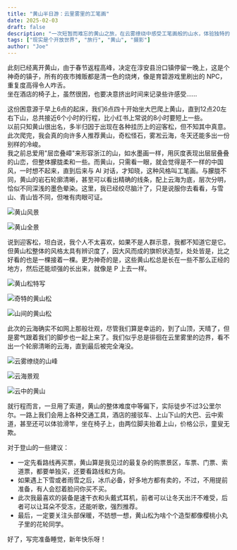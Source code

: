 ```yaml
---
title: "黄山半日游：云里雾里的工笔画"
date: 2025-02-03
draft: false
description: "一次短暂而难忘的黄山之旅，在云雾缭绕中感受工笔画般的山水，体验独特的黄山松，以及分享实用的登山建议。"
tags: ["现实是个开放世界", "旅行", "黄山", "摄影"]
author: "Joe"
---
```


此刻已经离开黄山，由于春节返程高峰，决定在淳安县汾口镇停留一晚上，这是个神奇的镇子，所有的夜市摊贩都是清一色的烧烤，像是育碧游戏里刷出的 NPC，重复度高得令人咋舌。                                                      
坐在酒店的椅子上，虽然很困，也要决意挤出时间来记录些许感受……

这份困意源于早上6点的起床，我们6点四十开始坐大巴爬上黄山，直到12点20左右下山，总共接近6个小时的行程，比小红书上常说的8小时要短上一些。                                                                                 
以前只知黄山很出名，多半归因于出现在各种挂历上的迎客松，但不知其中真意。此次爬完，我会真的向许多人推荐黄山，奇松怪石，雾凇云海，冬天还能多出一份别样的冷峻。                                                            
我之前总爱用"层峦叠嶂"来形容浙江的山，如水墨画一样，用灰度表现出层层叠叠的山峦，但整体朦胧柔和一些。而黄山，只需看一眼，就会觉得是不一样的中国风，一时想不起来，直到后来与 AI 对话，才知晓，这种风格叫工笔画。与朦胧不同，黄山的岩石轮廓清晰，甚至可以看出精确的线条，配上云海为底，层次分明，恰似不同深浅的墨色晕染。这里，我已经绞尽脑汁了，只是说服你去看看，与雪山、青山皆不同，但唯有肉眼可证。                                            

![黄山风景](/images/posts/huangshan-half-day-tour/image.png)

![黄山全景](/images/posts/huangshan-half-day-tour/image%201.png)

说到迎客松，坦白说，我个人不太喜欢，如果不是人群示意，我都不知道它是它。但黄山松整体的风格太具有辨识度了，因大风而成的旗帜状造型，处处皆是，比之好看的也是一棵接着一棵。更为神奇的是，这些黄山松总是长在一些不那么正经的地方，然后还能顽强的长出来，就像是 P 上去一样。
                                
![黄山松特写](/images/posts/huangshan-half-day-tour/image%202.png)

![奇特的黄山松](/images/posts/huangshan-half-day-tour/image%203.png)

![山间的黄山松](/images/posts/huangshan-half-day-tour/image%204.png)

此次的云海确实不如网上那般壮观，尽管我们算是幸运的，到了山顶，天晴了，但是雾气跟着我们的脚步也一起上来了。我们似乎总是徘徊在云里雾里的边界，看不出一个轮廓清晰的云海，直到最后被完全淹没。                              

![云雾缭绕的山峰](/images/posts/huangshan-half-day-tour/image%205.png)

![云海景观](/images/posts/huangshan-half-day-tour/image%206.png)

![云中的黄山](/images/posts/huangshan-half-day-tour/image%207.png)

就行程而言，一旦用了索道，黄山的整体难度中等偏下，实际徒步不过3公里尔尔。一路上我们会用上各种交通工具，酒店的接驳车、上山下山的大巴、云中索道，甚至还可以体验滑竿，坐在椅子上，由两位脚夫抬着上山，价格公示，童叟无欺。

对于登山的一些建议：

- 一定先看路线再买票，黄山算是我见过的最复杂的购票景区，车票、门票、索道票，都要单独买，还要看路线和方向。
- 如果遇上下雪或者雨雪之后，冰爪必备，好多地方都有卖的，不过，不用提前准备，有人会怼着脸问你买不买。
- 此次我最喜欢的装备是速干衣和头戴式耳机，前者可以让冬天出汗不难受，后者可以让耳朵不受冻，还能听歌，强烈推荐。
- 最后，一定要关注头部保暖，不妨想一想，黄山松为啥个个造型都像樱桃小丸子里的花轮同学。

好了，写完准备睡觉，新年快乐呀！ 
